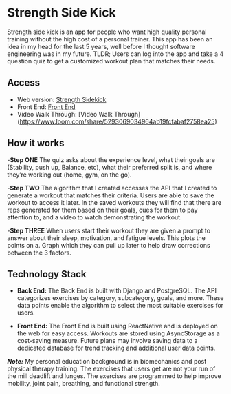 # Strength Side Kick

Strength side kick is an app for people who want high quality personal training without the high cost of a personal trainer. This app has been an idea in my head for the last 5 years, well before I thought software engineering was in my future. TLDR; Users can log into the app and take a 4 question quiz to get a customized workout plan that matches their needs.

## Access

- Web version: [Strength Sidekick](https://strengthsidekick.netlify.app/)
- Front End: [Front End](https://github.com/bethjm/exercise_app_frontend)
- Video Walk Through: [Video Walk Through] (https://www.loom.com/share/5293069034964ab19fcfabaf2758ea25)

## How it works

-**Step ONE** The quiz asks about the experience level, what their goals are (Stability, push up, Balance, etc), what their preferred split is, and where they’re working out (home, gym, on the go).

-**Step TWO** The algorithm that I created accesses the API that I created to generate a workout that matches their criteria. Users are able to save the workout to access it later. In the saved workouts they will find that there are reps generated for them based on their goals, cues for them to pay attention to, and a video to watch demonstrating the workout.

-**Step THREE** When users start their workout they are given a prompt to answer about their sleep, motivation, and fatigue levels. This plots the points on a. Graph which they can pull up later to help draw corrections between the 3 factors.

## Technology Stack

- **Back End:** The Back End is built with Django and PostgreSQL. The API categorizes exercises by category, subcategory, goals, and more. These data points enable the algorithm to select the most suitable exercises for users.

- **Front End:** The Front End is built using ReactNative and is deployed on the web for easy access. Workouts are stored using AsyncStorage as a cost-saving measure. Future plans may involve saving data to a dedicated database for trend tracking and additional user data points.

**_Note:_** My personal education background is in biomechanics and post physical therapy training. The exercises that users get are not your run of the mill deadlift and lunges. The exercises are programmed to help improve mobility, joint pain, breathing, and functional strength.
